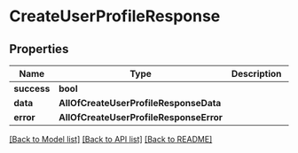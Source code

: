 # CreateUserProfileResponse

## Properties
Name | Type | Description | Notes
------------ | ------------- | ------------- | -------------
**success** | **bool** |  | [optional] 
**data** | **AllOfCreateUserProfileResponseData** |  | [optional] 
**error** | **AllOfCreateUserProfileResponseError** |  | [optional] 

[[Back to Model list]](../README.md#documentation-for-models) [[Back to API list]](../README.md#documentation-for-api-endpoints) [[Back to README]](../README.md)

